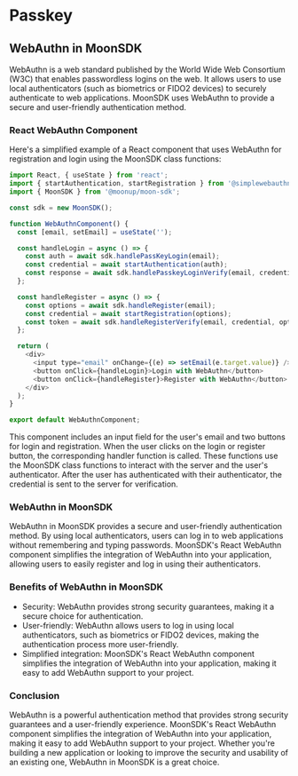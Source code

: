 # Passkey

## WebAuthn in MoonSDK

WebAuthn is a web standard published by the World Wide Web Consortium (W3C) that enables passwordless logins on the web. It allows users to use local authenticators (such as biometrics or FIDO2 devices) to securely authenticate to web applications. MoonSDK uses WebAuthn to provide a secure and user-friendly authentication method.

### React WebAuthn Component

Here's a simplified example of a React component that uses WebAuthn for registration and login using the MoonSDK class functions:

```javascript
import React, { useState } from 'react';
import { startAuthentication, startRegistration } from '@simplewebauthn/browser';
import { MoonSDK } from '@moonup/moon-sdk';

const sdk = new MoonSDK();

function WebAuthnComponent() {
  const [email, setEmail] = useState('');

  const handleLogin = async () => {
    const auth = await sdk.handlePassKeyLogin(email);
    const credential = await startAuthentication(auth);
    const response = await sdk.handlePasskeyLoginVerify(email, credential);
  };

  const handleRegister = async () => {
    const options = await sdk.handleRegister(email);
    const credential = await startRegistration(options);
    const token = await sdk.handleRegisterVerify(email, credential, options);
  };

  return (
    <div>
      <input type="email" onChange={(e) => setEmail(e.target.value)} />
      <button onClick={handleLogin}>Login with WebAuthn</button>
      <button onClick={handleRegister}>Register with WebAuthn</button>
    </div>
  );
}

export default WebAuthnComponent;
```

This component includes an input field for the user's email and two buttons for login and registration. When the user clicks on the login or register button, the corresponding handler function is called. These functions use the MoonSDK class functions to interact with the server and the user's authenticator. After the user has authenticated with their authenticator, the credential is sent to the server for verification.

### WebAuthn in MoonSDK

WebAuthn in MoonSDK provides a secure and user-friendly authentication method. By using local authenticators, users can log in to web applications without remembering and typing passwords. MoonSDK's React WebAuthn component simplifies the integration of WebAuthn into your application, allowing users to easily register and log in using their authenticators.

### Benefits of WebAuthn in MoonSDK

* Security: WebAuthn provides strong security guarantees, making it a secure choice for authentication.
* User-friendly: WebAuthn allows users to log in using local authenticators, such as biometrics or FIDO2 devices, making the authentication process more user-friendly.
* Simplified integration: MoonSDK's React WebAuthn component simplifies the integration of WebAuthn into your application, making it easy to add WebAuthn support to your project.

### Conclusion

WebAuthn is a powerful authentication method that provides strong security guarantees and a user-friendly experience. MoonSDK's React WebAuthn component simplifies the integration of WebAuthn into your application, making it easy to add WebAuthn support to your project. Whether you're building a new application or looking to improve the security and usability of an existing one, WebAuthn in MoonSDK is a great choice.
